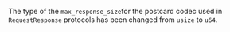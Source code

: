 The type of the `max_response_size`for the postcard codec used in `RequestResponse` protocols has been changed from `usize` to `u64`.